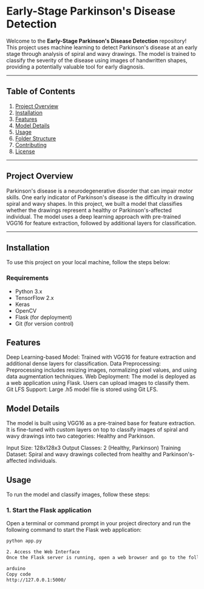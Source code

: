 
# Early-Stage Parkinson's Disease Detection

Welcome to the **Early-Stage Parkinson's Disease Detection** repository! This project uses machine learning to detect Parkinson's disease at an early stage through analysis of spiral and wavy drawings. The model is trained to classify the severity of the disease using images of handwritten shapes, providing a potentially valuable tool for early diagnosis.

---

## Table of Contents

1. [Project Overview](#project-overview)
2. [Installation](#installation)
3. [Features](#features)
4. [Model Details](#model-details)
5. [Usage](#usage)
6. [Folder Structure](#folder-structure)
7. [Contributing](#contributing)
8. [License](#license)

---

## Project Overview

Parkinson's disease is a neurodegenerative disorder that can impair motor skills. One early indicator of Parkinson's disease is the difficulty in drawing spiral and wavy shapes. In this project, we built a model that classifies whether the drawings represent a healthy or Parkinson's-affected individual. The model uses a deep learning approach with pre-trained VGG16 for feature extraction, followed by additional layers for classification.

---

## Installation

To use this project on your local machine, follow the steps below:

### Requirements

- Python 3.x
- TensorFlow 2.x
- Keras
- OpenCV
- Flask (for deployment)
- Git (for version control)

## Features
Deep Learning-based Model: Trained with VGG16 for feature extraction and additional dense layers for classification.
Data Preprocessing: Preprocessing includes resizing images, normalizing pixel values, and using data augmentation techniques.
Web Deployment: The model is deployed as a web application using Flask. Users can upload images to classify them.
Git LFS Support: Large .h5 model file is stored using Git LFS.

## Model Details
The model is built using VGG16 as a pre-trained base for feature extraction. It is fine-tuned with custom layers on top to classify images of spiral and wavy drawings into two categories: Healthy and Parkinson.

Input Size: 128x128x3
Output Classes: 2 (Healthy, Parkinson)
Training Dataset: Spiral and wavy drawings collected from healthy and Parkinson's-affected individuals.

## Usage

To run the model and classify images, follow these steps:

### 1. Start the Flask application

Open a terminal or command prompt in your project directory and run the following command to start the Flask web application:

```bash
python app.py

2. Access the Web Interface
Once the Flask server is running, open a web browser and go to the following URL:

arduino
Copy code
http://127.0.0.1:5000/




